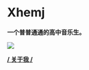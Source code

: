 # Xhemj

**一个普普通通的高中音乐生。**

![](https://p1.meituan.net/csc/dd85120f22ba324d0513fcc93cee42d31674729.png)

[**/ 关于我 /**](https://xhemj.com/about/?source=github.com)
